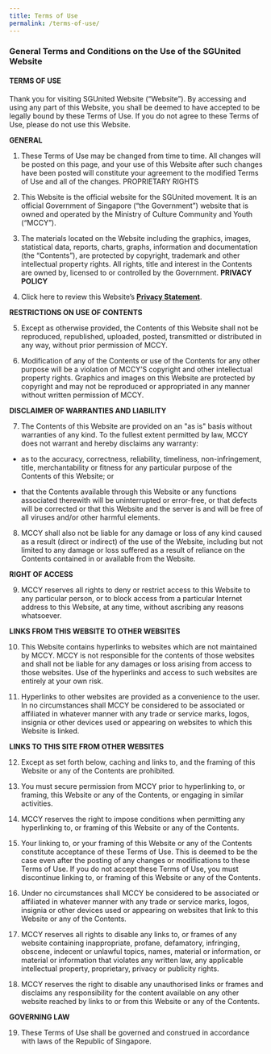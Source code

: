 ```yaml
---
title: Terms of Use
permalink: /terms-of-use/
---
```

### **General Terms and Conditions on the Use of the SGUnited Website**

#### **TERMS OF USE**
 
Thank you for visiting SGUnited Website (“Website”). By accessing and using any part of this Website, you shall be deemed to have accepted to be legally bound by these Terms of Use. If you do not agree to these Terms of Use, please do not use this Website.
 
**GENERAL**

1.	These Terms of Use may be changed from time to time. All changes will be posted on this page, and your use of this Website after such changes have been posted will constitute your agreement to the modified Terms of Use and all of the changes.
PROPRIETARY RIGHTS
2.	This Website is the official website for the SGUnited movement. It is an official Government of Singapore (“the Government”) website that is owned and operated by the Ministry of Culture Community and Youth (“MCCY”).
 
3.	The materials located on the Website including the graphics, images, statistical data, reports, charts, graphs, information and documentation (the “Contents”), are protected by copyright, trademark and other intellectual property rights. All rights, title and interest in the Contents are owned by, licensed to or controlled by the Government.
**PRIVACY POLICY**

4.	Click here to review this Website’s **[Privacy Statement](/privacy/)**.

 
**RESTRICTIONS ON USE OF CONTENTS**

5.	Except as otherwise provided, the Contents of this Website shall not be reproduced, republished, uploaded, posted, transmitted or distributed in any way, without prior permission of MCCY. 
 
6.	Modification of any of the Contents or use of the Contents for any other purpose will be a violation of MCCY’S copyright and other intellectual property rights. Graphics and images on this Website are protected by copyright and may not be reproduced or appropriated in any manner without written permission of MCCY.

**DISCLAIMER OF WARRANTIES AND LIABILITY**

7.	The Contents of this Website are provided on an "as is" basis without warranties of any kind. To the fullest extent permitted by law, MCCY does not warrant and hereby disclaims any warranty:
- as to the accuracy, correctness, reliability, timeliness, non-infringement, title, merchantability or fitness for any particular purpose of the Contents of this Website; or

- that the Contents available through this Website or any functions associated therewith will be uninterrupted or error-free, or that defects will be corrected or that this Website and the server is and will be free of all viruses and/or other harmful elements.
8.	MCCY shall also not be liable for any damage or loss of any kind caused as a result (direct or indirect) of the use of the Website, including but not limited to any damage or loss suffered as a result of reliance on the Contents contained in or available from the Website.

**RIGHT OF ACCESS**

9.	MCCY reserves all rights to deny or restrict access to this Website to any particular person, or to block access from a particular Internet address to this Website, at any time, without ascribing any reasons whatsoever.

**LINKS FROM THIS WEBSITE TO OTHER WEBSITES**

10.	This Website contains hyperlinks to websites which are not maintained by MCCY. MCCY is not responsible for the contents of those websites and shall not be liable for any damages or loss arising from access to those websites. Use of the hyperlinks and access to such websites are entirely at your own risk.
 
11. Hyperlinks to other websites are provided as a convenience to the user. In no circumstances shall MCCY be considered to be associated or affiliated in whatever manner with any trade or service marks, logos, insignia or other devices used or appearing on websites to which this Website is linked.

**LINKS TO THIS SITE FROM OTHER WEBSITES**

12.	Except as set forth below, caching and links to, and the framing of this Website or any of the Contents are prohibited.
 
13.	You must secure permission from MCCY prior to hyperlinking to, or framing, this Website or any of the Contents, or engaging in similar activities.
 
14.	MCCY reserves the right to impose conditions when permitting any hyperlinking to, or framing of this Website or any of the Contents.
 
15.	Your linking to, or your framing of this Website or any of the Contents constitute acceptance of these Terms of Use. This is deemed to be the case even after the posting of any changes or modifications to these Terms of Use. If you do not accept these Terms of Use, you must discontinue linking to, or framing of this Website or any of the Contents.
 
16.	Under no circumstances shall MCCY be considered to be associated or affiliated in whatever manner with any trade or service marks, logos, insignia or other devices used or appearing on websites that link to this Website or any of the Contents.
 
17.	MCCY reserves all rights to disable any links to, or frames of any website containing inappropriate, profane, defamatory, infringing, obscene, indecent or unlawful topics, names, material or information, or material or information that violates any written law, any applicable intellectual property, proprietary, privacy or publicity rights.
 
18.	MCCY reserves the right to disable any unauthorised links or frames and disclaims any responsibility for the content available on any other website reached by links to or from this Website or any of the Contents.

**GOVERNING LAW**

19.	These Terms of Use shall be governed and construed in accordance with laws of the Republic of Singapore.
